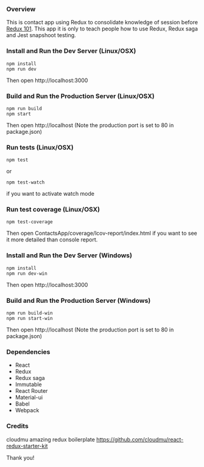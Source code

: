 ### Overview
This is contact app using Redux to consolidate knowledge of session before [Redux 101](https://github.com/JonatanGarciaClavo/redux101).
This app it is only to teach people how to use Redux, Redux saga and Jest snapshoot testing.

### Install and Run the Dev Server (Linux/OSX)

```
npm install
npm run dev
```
Then open http://localhost:3000

### Build and Run the Production Server (Linux/OSX)

```
npm run build
npm start
```
Then open http://localhost
(Note the production port is set to 80 in package.json)

### Run tests (Linux/OSX)

```
npm test
```
or
```
npm test-watch
```
if you want to activate watch mode

### Run test coverage (Linux/OSX)

```
npm test-coverage
```
Then open ContactsApp/coverage/lcov-report/index.html if you want to see it more detailed than console report.

### Install and Run the Dev Server (Windows)

```
npm install
npm run dev-win
```
Then open http://localhost:3000

### Build and Run the Production Server (Windows)

```
npm run build-win
npm run start-win
```
Then open http://localhost
(Note the production port is set to 80 in package.json)


### Dependencies

* React
* Redux
* Redux saga
* Immutable
* React Router
* Material-ui
* Babel
* Webpack

### Credits

cloudmu amazing redux boilerplate https://github.com/cloudmu/react-redux-starter-kit

Thank you!
